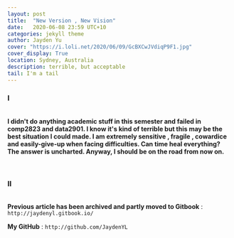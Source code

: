 ```yaml
---
layout: post
title:  "New Version , New Vision"
date:   2020-06-08 23:59 UTC+10
categories: jekyll theme
author: Jayden Yu
cover: "https://i.loli.net/2020/06/09/GcBXCwJVdiqP9F1.jpg"
cover_display: True
location: Sydney, Australia
description: terrible, but acceptable
tail: I'm a tail
---
```


###  I

<br>**I didn't do anything academic stuff in this semester and failed in comp2823 and data2901. I know it's kind of terrible but this may be the best situation I could made. I am extremely sensitive , fragile , cowardice and easily-give-up when facing difficulties. Can time heal everything? The answer is uncharted. Anyway, I should be on the road from now on.** 

<br>

### II

<br>**Previous article has been archived and partly moved to Gitbook**  : ``` http://jaydenyl.gitbook.io/```

**My GitHub** : ```http://github.com/JaydenYL```

